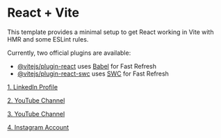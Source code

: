 # React + Vite

This template provides a minimal setup to get React working in Vite with HMR and some ESLint rules.

Currently, two official plugins are available:

- [@vitejs/plugin-react](https://github.com/vitejs/vite-plugin-react/blob/main/packages/plugin-react/README.md) uses [Babel](https://babeljs.io/) for Fast Refresh
- [@vitejs/plugin-react-swc](https://github.com/vitejs/vite-plugin-react-swc) uses [SWC](https://swc.rs/) for Fast Refresh


[1. LinkedIn Profile](https://www.linkedin.com/in/sanjeev-kumar-cse1/)

[2. YouTube Channel](https://www.youtube.com/@Technology_Engineer_All)

[3. YouTube Channel](https://www.youtube.com/@TechnologyEngineerAll)

[4. Instagram Account](https://www.instagram.com/technologyengineerall?utm_source=qr&igsh=dGU1dHFrOG0xeWF0)


